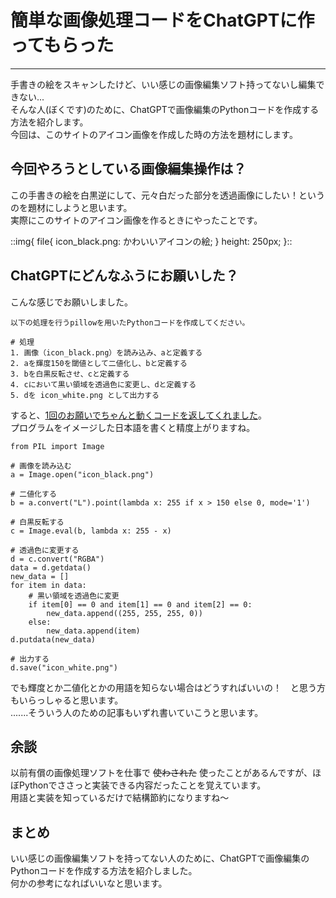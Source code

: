 # 簡単な画像処理コードをChatGPTに作ってもらった
[](::tags::画像処理,ChatGPT)

---

手書きの絵をスキャンしたけど、いい感じの画像編集ソフト持ってないし編集できない...  
そんな人(ぼくです)のために、ChatGPTで画像編集のPythonコードを作成する方法を紹介します。  
今回は、このサイトのアイコン画像を作成した時の方法を題材にします。


## 今回やろうとしている画像編集操作は？
この手書きの絵を白黒逆にして、元々白だった部分を透過画像にしたい！というのを題材にしようと思います。  
実際にこのサイトのアイコン画像を作るときにやったことです。

::img{
    file{
        icon_black.png: かわいいアイコンの絵;
    }
    height: 250px;
}::

## ChatGPTにどんなふうにお願いした？
こんな感じでお願いしました。
```
以下の処理を行うpillowを用いたPythonコードを作成してください。

# 処理
1. 画像（icon_black.png）を読み込み、aと定義する
2. aを輝度150を閾値として二値化し、bと定義する
3. bを白黒反転させ、cと定義する
4. cにおいて黒い領域を透過色に変更し、dと定義する
5. dを icon_white.png として出力する
```
すると、[1回のお願いでちゃんと動くコードを返してくれました](https://chat.openai.com/share/18dcb15d-6e59-46b4-9348-519cb11f740b)。  
プログラムをイメージした日本語を書くと精度上がりますね。
```
from PIL import Image

# 画像を読み込む
a = Image.open("icon_black.png")

# 二値化する
b = a.convert("L").point(lambda x: 255 if x > 150 else 0, mode='1')

# 白黒反転する
c = Image.eval(b, lambda x: 255 - x)

# 透過色に変更する
d = c.convert("RGBA")
data = d.getdata()
new_data = []
for item in data:
    # 黒い領域を透過色に変更
    if item[0] == 0 and item[1] == 0 and item[2] == 0:
        new_data.append((255, 255, 255, 0))
    else:
        new_data.append(item)
d.putdata(new_data)

# 出力する
d.save("icon_white.png")
```

でも輝度とか二値化とかの用語を知らない場合はどうすればいいの！　と思う方もいらっしゃると思います。  
.......そういう人のための記事もいずれ書いていこうと思います。


## 余談
以前有償の画像処理ソフトを仕事で ~~使わされた~~ 使ったことがあるんですが、ほぼPythonでささっと実装できる内容だったことを覚えています。  
用語と実装を知っているだけで結構節約になりますね～


## まとめ
いい感じの画像編集ソフトを持ってない人のために、ChatGPTで画像編集のPythonコードを作成する方法を紹介しました。  
何かの参考になればいいなと思います。

